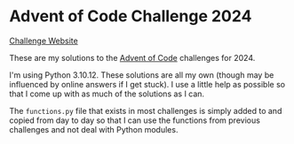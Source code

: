 # Advent of Code Challenge 2024
[Challenge Website](https://adventofcode.com/)

These are my solutions to the [Advent of Code](https://adventofcode.com/) challenges for 2024.

I'm using Python 3.10.12. These solutions are all my own (though may be influenced by online answers if I get stuck). I use a little help as possible so that I come up with as much of the solutions as I can.


The `functions.py` file that exists in most challenges is simply added to and copied from day to day so that I can use the functions from previous challenges and not deal with Python modules.